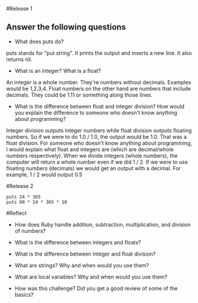 #Release 1

## Answer the following questions

- What does puts do?

puts stands for "put string". It prints the output and inserts a new line. It also returns nil.

- What is an integer? What is a float?

An integer is a whole number. They're numbers without decimals. Examples would be 1,2,3,4. Float numbers on the other hand are numbers that include decimals. They could be 1.11 or something along those lines.

- What is the difference between float and integer division? How would you explain the difference to someone who doesn't know anything about programming?

Integer division outputs integer numbers while float division outputs floating numbers. So if we were to do 1.0 / 1.0, the output would be 1.0. That was a float division. For someone who doesn't know anything about programming, I would explain what float and integers are (which are decimal/whole numbers respectively). When we divide integers (whole numbers), the computer will return a whole number even if we did 1 / 2. If we were to use floating numbers (decimals) we would get an output with a decimal. For example, 1 / 2 would output 0.5

#Release 2

```
puts 24 * 365
puts 60 * 24 * 365 * 10
```

#Reflect

- How does Ruby handle addition, subtraction, multiplication, and division of numbers?



- What is the difference between integers and floats?



- What is the difference between integer and float division?



- What are strings? Why and when would you use them?



- What are local variables? Why and when would you use them?



- How was this challenge? Did you get a good review of some of the basics?


